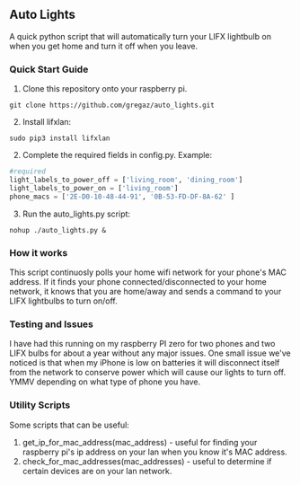 ## Auto Lights ##
A quick python script that will automatically turn your LIFX lightbulb on when you get home and turn it off when you leave.

### Quick Start Guide ###
1. Clone this repository onto your raspberry pi.
```
git clone https://github.com/gregaz/auto_lights.git
```

2. Install lifxlan:
```
sudo pip3 install lifxlan
```

2. Complete the required fields in config.py. Example:
```python
#required
light_labels_to_power_off = ['living_room', 'dining_room']
light_labels_to_power_on = ['living_room']
phone_macs = ['2E-D0-10-48-44-91', '0B-53-FD-DF-8A-62' ]
```

3. Run the auto_lights.py script:
```
nohup ./auto_lights.py &
```

### How it works ###
This script continuosly polls your home wifi network for your phone's MAC address. If it finds your phone connected/disconnected to your home network, it knows that you are home/away and sends a command to your LIFX lightbulbs to turn on/off.

### Testing and Issues ###
I have had this running on my raspberry PI zero for two phones and two LIFX bulbs for about a year without any major issues. One small issue we've noticed is that when my iPhone is low on batteries it will disconnect itself from the network to conserve power which will cause our lights to turn off. YMMV depending on what type of phone you have.

### Utility Scripts ###
Some scripts that can be useful:
1. get_ip_for_mac_address(mac_address) - useful for finding your raspberry pi's ip address on your lan when you know it's MAC address.
2. check_for_mac_addresses(mac_addresses) - useful to determine if certain devices are on your lan network.
